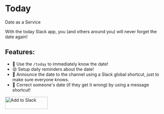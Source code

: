 # Today
Date as a Service

With the today Slack app, you (and others around you) will never forget the date again!

## Features:
 - 📅 Use the `/today` to immediately know the date!
 - 😝 Setup daily reminders about the date!
 - 📣 Announce the date to the channel using a Slack global shortcut, just to make sure everyone knows.
 - 🛑 Correct someone's date (if they get it wrong) by using a message shortcut!


<a href="https://slack.com/oauth/v2/authorize?client_id=1053571365575.1066999652021&scope=channels:join,chat:write,chat:write.customize,commands,im:write,users:read&user_scope="><img alt="Add to Slack" height="40" width="139" src="https://platform.slack-edge.com/img/add_to_slack.png" srcSet="https://platform.slack-edge.com/img/add_to_slack.png 1x, https://platform.slack-edge.com/img/add_to_slack@2x.png 2x" /></a>
